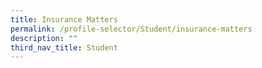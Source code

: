```yaml
---
title: Insurance Matters
permalink: /profile-selector/Student/insurance-matters
description: ""
third_nav_title: Student
---
```

